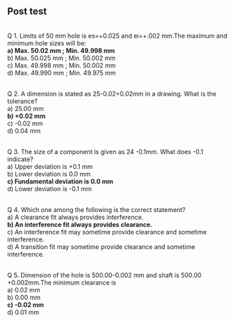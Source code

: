 ## Post test
<br>
Q 1. Limits of 50 mm hole is es=+0.025 and ei=+.002 mm.The maximum and minimum hole sizes will be:<br>
<b>a) Max.  50.02 mm ; Min. 49.998 mm <br></b>
b) Max. 50.025 mm ; Min. 50.002 mm<br>
c) Max. 49.998 mm ; Min. 50.002 mm<br>
d) Max. 49.990 mm ; Min. 49.975 mm<br><br>


Q 2. A dimension is stated as 25-0.02+0.02mm in a drawing. What is the tolerance?<br>
a) 25.00 mm<br>
<b>b) +0.02 mm<br></b>
c) -0.02 mm<br>
d) 0.04 mm<br><br>


Q 3. The size of a component is given as 24 -0.1mm. What does -0.1 indicate?<br>
a) Upper deviation is +0.1 mm<br>
b) Lower deviation is 0.0 mm<br>
<b>c) Fundamental deviation is 0.0 mm<br></b>
d) Lower deviation is -0.1 mm<br><br>


Q 4. Which one among the following is the correct statement?<br>
a) A clearance fit always provides interference.<br>
<b>b) An interference fit always provides clearance.<br></b> 
c) An interference fit may sometime provide clearance and sometime interference.<br>
d) A transition fit may sometime provide clearance and sometime interference.<br><br>


Q 5. Dimension of the hole is 500.00-0.002 mm and shaft is 500.00 +0.002mm.The minimum clearance is <br>
a) 0.02 mm<br>
b) 0.00 mm<br>
<b>c) -0.02 mm<br></b>
d) 0.01 mm<br><br>

